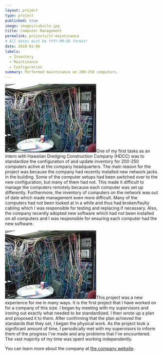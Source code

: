```yaml
---
layout: project
type: project
published: true
image: images/cubicle.jpg
title: Computer Management
permalink: projects/it-maintinance
# All dates must be YYYY-MM-DD format!
date: 2018-01-08
labels:
  - Inventory
  - Maintinance
  - Configuration
summary: Performed maintinance on 200-250 computers.
---
```


<img class="ui medium right floated rounded image" src="../images/computer-management-1.jpg">One of my first tasks as an intern with Hawaiian Dredging Construction Company (HDCC) was to standardize the configuration of and update inventory for 200-250 computers active at the company headquarters. The main reason for the project was because the company had recently installed new network jacks in the building. Some of the computer setups had been switched over to the new configuration, but many of them had not. This made it difficult to manage the computers remotely because each computer was set up differently. Furthermore, the inventory of computers on the network was out of date which made management even more difficult. Many of the computers had not been looked at in a while and thus had broken/faulty cabling which I was responsible for testing and replacing if necessary. Also, the company recently adopted new software which had not been installed on all computers and I was responsible for ensuring each computer had the new software.

<img class="ui medium left floated rounded image" src="../images/computer-management-1.jpg">This project was a new experience for me in many ways. It is the first project that I have worked on for a company of this size. I began by meeting with my supervisors and ironing out exactly what needed to be standardized. I then wrote up a plan and proposed it to them. After confirming that the plan achieved the standards that they set, I began the physical work. As the project took a significant amount of time, I periodically met with my supervisors to inform them of the progress I've made and any problems that I've encountered. The vast majority of my time was spent working independently.

You can learn more about the company at [the company website](http://www.hdcc.com/).



